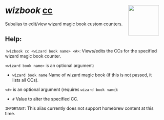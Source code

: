 <h1><i>wizbook </i><u>cc</u> <img align="right" src="../../../Images/image.png" width="100px"></h1>

Subalias to edit/view wizard magic book custom counters.

## Help:
`!wizbook cc <wizard book name> <#>`: Views/edits the CCs for the specified wizard magic book counter.

`<wizard book name>` is an optional argument:
- `wizard book name` Name of wizard magic book (if this is not passed, it lists all CCs).

`<#>` is an optional argument (requires `wizard book name`):
- `#` Value to alter the specified CC.

`IMPORTANT`: This alias currently does not support homebrew content at this time.